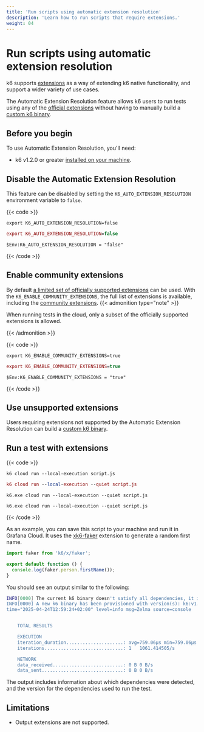 ```yaml
---
title: 'Run scripts using automatic extension resolution'
description: 'Learn how to run scripts that require extensions.'
weight: 04
---
```


# Run scripts using automatic extension resolution

k6 supports [extensions](https://grafana.com/docs/k6/<K6_VERSION>/extensions/) as a way of extending k6 native functionality, and support a wider variety of use cases.

The Automatic Extension Resolution feature allows k6 users to run tests using any of the [official extensions](https://grafana.com/docs/grafana-cloud/testing/k6/author-run/use-k6-extensions/#supported-extensions-in-grafana-cloud) without having to manually build a [custom k6 binary](https://grafana.com/docs/k6/<K6_VERSION>/extensions/#xk6-makes-custom-binaries).
## Before you begin

To use Automatic Extension Resolution, you'll need:

- k6 v1.2.0 or greater [installed on your machine](https://grafana.com/docs/k6/latest/set-up/install-k6/).

## Disable the Automatic Extension Resolution

This feature can be disabled by setting the `K6_AUTO_EXTENSION_RESOLUTION` environment variable to `false`.

{{< code >}}

```linux
export K6_AUTO_EXTENSION_RESOLUTION=false
```

```mac
export K6_AUTO_EXTENSION_RESOLUTION=false
```

```windows-powershell
$Env:K6_AUTO_EXTENSION_RESOLUTION = "false"

```
{{< /code >}}

## Enable community extensions

By default [a limited set of officially supported extensions](https://grafana.com/docs/grafana-cloud/testing/k6/author-run/use-k6-extensions/#supported-extensions-in-grafana-cloud) can be used. With the `K6_ENABLE_COMMUNITY_EXTENSIONS`, the full list of extensions is available, including the [community extensions](https://grafana.com/docs/k6/latest/extensions/explore/#community-extensions).
{{< admonition type="note" >}}

When running tests in the cloud, only a subset of the officially supported extensions is allowed.

{{< /admonition >}}

{{< code >}}

```linux
export K6_ENABLE_COMMUNITY_EXTENSIONS=true
```

```mac
export K6_ENABLE_COMMUNITY_EXTENSIONS=true
```

```windows-powershell
$Env:K6_ENABLE_COMMUNITY_EXTENSIONS = "true"

```
{{< /code >}}

## Use unsupported extensions

Users requiring extensions not supported by the Automatic Extension Resolution can build a [custom k6 binary](https://grafana.com/docs/k6/<K6_VERSION>/extensions/#xk6-makes-custom-binaries).

## Run a test with extensions

{{< code >}}

```linux
k6 cloud run --local-execution script.js
```

```mac
k6 cloud run --local-execution --quiet script.js
```

```windows-powershell
k6.exe cloud run --local-execution --quiet script.js
```

```windows
k6.exe cloud run --local-execution --quiet script.js
```

{{< /code >}}

As an example, you can save this script to your machine and run it in Grafana Cloud. It uses the [xk6-faker](https://github.com/grafana/xk6-faker) extension to generate a random first name.

<!-- md-k6:skip -->

```javascript
import faker from 'k6/x/faker';

export default function () {
  console.log(faker.person.firstName());
}
```

You should see an output similar to the following:

```sh
INFO[0000] The current k6 binary doesn't satisfy all dependencies, it is required to provision a custom binary.  deps="k6/x/faker*"
INFO[0000] A new k6 binary has been provisioned with version(s): k6:v1.2.0 k6/x/faker:v0.4.3
time="2025-04-24T12:59:24+02:00" level=info msg=Zelma source=console


    TOTAL RESULTS

    EXECUTION
    iteration_duration.....................: avg=759.06µs min=759.06µs med=759.06µs max=759.06µs p(90)=759.06µs p(95)=759.06µs
    iterations.............................: 1   1061.414505/s

    NETWORK
    data_received..........................: 0 B 0 B/s
    data_sent..............................: 0 B 0 B/s
```

The output includes information about which dependencies were detected, and the version for the dependencies used to run the test.

## Limitations

- Output extensions are not supported.
